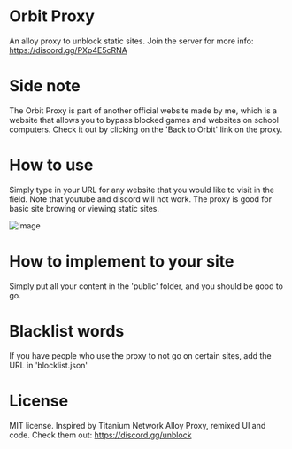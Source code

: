 # Orbit Proxy
An alloy proxy to unblock static sites. 
Join the server for more info: https://discord.gg/PXp4E5cRNA

# Side note
The Orbit Proxy is part of another official website made by me, which is a website that allows you to bypass blocked games and websites on school computers. Check it out by clicking on the 'Back to Orbit' link on the proxy. 


# How to use
Simply type in your URL for any website that you would like to visit in the field. Note that youtube and discord will not work. The proxy is good for basic site browing or viewing static sites. 

![image](https://user-images.githubusercontent.com/86420004/143971675-869eca28-3070-436f-a5dd-1917535a8902.png)


# How to implement to your site

Simply put all your content in the 'public' folder, and you should be good to go.

# Blacklist words

If you have people who use the proxy to not go on certain sites, add the URL in 'blocklist.json'


# License
MIT license. Inspired by Titanium Network Alloy Proxy, remixed UI and code. Check them out: https://discord.gg/unblock
